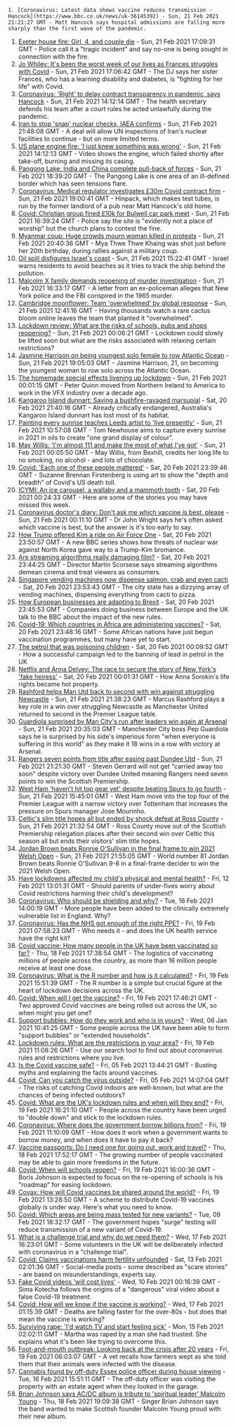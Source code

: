 
    1. [Coronavirus: Latest data shows vaccine reduces transmission - Hancock](https://www.bbc.co.uk/news/uk-56145392) - Sun, 21 Feb 2021 21:21:27 GMT - Matt Hancock says hospital admissions are falling more sharply than the first wave of the pandemic.
1. [Exeter house fire: Girl, 4, and couple die](https://www.bbc.co.uk/news/uk-england-devon-56145465) - Sun, 21 Feb 2021 17:09:31 GMT - Police call it a "tragic incident" and say no-one is being sought in connection with the fire.
1. [Jo Whiley: It's been the worst week of our lives as Frances struggles with Covid](https://www.bbc.co.uk/news/uk-56139393) - Sun, 21 Feb 2021 17:06:42 GMT - The DJ says her sister Frances, who has a learning disability and diabetes, is "fighting for her life" with Covid.
1. [Coronavirus: 'Right' to delay contract transparency in pandemic, says Hancock](https://www.bbc.co.uk/news/uk-politics-56145490) - Sun, 21 Feb 2021 14:12:14 GMT - The health secretary defends his team after a court rules he acted unlawfully during the pandemic.
1. [Iran to stop 'snap' nuclear checks, IAEA confirms](https://www.bbc.co.uk/news/world-middle-east-56030497) - Sun, 21 Feb 2021 21:48:08 GMT - A deal will allow UN inspections of Iran's nuclear facilities to continue - but on more limited terms.
1. [US plane engine fire: 'I just knew something was wrong'](https://www.bbc.co.uk/news/world-us-canada-56147544) - Sun, 21 Feb 2021 14:12:13 GMT - Video shows the engine, which failed shortly after take-off, burning and missing its casing.
1. [Pangong Lake: India and China complete pull-back of forces](https://www.bbc.co.uk/news/world-asia-56147309) - Sun, 21 Feb 2021 18:39:20 GMT - The Pangong Lake is one area of an ill-defined border which has seen tensions flare.
1. [Coronavirus: Medical regulator investigates £30m Covid contract firm](https://www.bbc.co.uk/news/uk-politics-56145492) - Sun, 21 Feb 2021 19:00:41 GMT - Hinpack, which makes test tubes, is run by the former landlord of a pub near Matt Hancock's old home.
1. [Covid: Christian group fined £10k for Bulwell car park meet](https://www.bbc.co.uk/news/uk-england-nottinghamshire-56139051) - Sun, 21 Feb 2021 16:39:24 GMT - Police say the site is "evidently not a place of worship" but the church plans to contest the fine.
1. [Myanmar coup: Huge crowds mourn woman killed in protests](https://www.bbc.co.uk/news/world-asia-56144904) - Sun, 21 Feb 2021 20:40:36 GMT - Mya Thwe Thwe Khaing was shot just before her 20th birthday, during rallies against a military coup.
1. [Oil spill disfigures Israel's coast](https://www.bbc.co.uk/news/world-middle-east-56147305) - Sun, 21 Feb 2021 15:22:41 GMT - Israel warns residents to avoid beaches as it tries to track the ship behind the pollution.
1. [Malcolm X family demands reopening of murder investigation](https://www.bbc.co.uk/news/world-us-canada-56147505) - Sun, 21 Feb 2021 16:33:17 GMT - A letter from an ex-policeman alleges that New York police and the FBI conspired in the 1965 murder.
1. [Cambridge moonflower: Team 'overwhelmed' by global response](https://www.bbc.co.uk/news/uk-england-cambridgeshire-56145358) - Sun, 21 Feb 2021 12:41:16 GMT - Having thousands watch a rare cactus bloom online leaves the team that planted it "overwhelmed".
1. [Lockdown review: What are the risks of schools, pubs and shops reopening?](https://www.bbc.co.uk/news/56102610) - Sun, 21 Feb 2021 00:06:21 GMT - Lockdown could slowly be lifted soon but what are the risks associated with relaxing certain restrictions?
1. [Jasmine Harrison on being youngest solo female to row Atlantic Ocean](https://www.bbc.co.uk/news/uk-56145957) - Sun, 21 Feb 2021 19:05:03 GMT - Jasmine Harrison, 21, on becoming the youngest woman to row solo across the Atlantic Ocean.
1. [The homemade special effects livening up lockdown](https://www.bbc.co.uk/news/uk-northern-ireland-56119823) - Sun, 21 Feb 2021 00:01:15 GMT - Peter Quinn moved from Northern Ireland to America to work in the VFX industry over a decade ago.
1. [Kangaroo Island dunnart: Saving a bushfire-ravaged marsupial](https://www.bbc.co.uk/news/world-australia-56107868) - Sat, 20 Feb 2021 21:40:16 GMT - Already critically endangered, Australia's Kangaroo Island dunnart has lost most of its habitat.
1. [Painting every sunrise teaches Leeds artist to 'live presently'](https://www.bbc.co.uk/news/uk-england-leeds-56145432) - Sun, 21 Feb 2021 10:57:08 GMT - Tom Newhouse aims to capture every sunrise in 2021 in oils to create "one grand display of colour".
1. [May Willis: 'I'm almost 111 and make the most of what I've got'](https://www.bbc.co.uk/news/uk-england-sussex-56085858) - Sun, 21 Feb 2021 00:05:50 GMT - May Willis, from Bexhill, credits her long life to no smoking, no alcohol - and lots of chocolate.
1. [Covid: 'Each one of these people mattered'](https://www.bbc.co.uk/news/world-us-canada-56118935) - Sat, 20 Feb 2021 23:39:46 GMT - Suzanne Brennan Firstenberg is using art to show the "depth and breadth" of Covid's US death toll.
1. [ICYMI: An ice carousel, a wallaby and a mammoth tooth](https://www.bbc.co.uk/news/world-56120922) - Sat, 20 Feb 2021 00:24:33 GMT - Here are some of the stories you may have missed this week.
1. [Coronavirus doctor's diary: Don't ask me which vaccine is best, please](https://www.bbc.co.uk/news/health-56132291) - Sun, 21 Feb 2021 00:11:10 GMT - Dr John Wright says he's often asked which vaccine is best, but the answer is it's too early to say.
1. [How Trump offered Kim a ride on Air Force One](https://www.bbc.co.uk/news/world-us-canada-56118936) - Sat, 20 Feb 2021 23:50:57 GMT - A new BBC series shows how threats of nuclear war against North Korea gave way to a Trump-Kim bromance.
1. [Are streaming algorithms really damaging film?](https://www.bbc.co.uk/news/entertainment-arts-56085924) - Sat, 20 Feb 2021 23:44:25 GMT - Director Martin Scorsese says streaming algorithms demean cinema and treat viewers as consumers.
1. [Singapore vending machines now dispense salmon, crab and even cacti](https://www.bbc.co.uk/news/business-56066064) - Sat, 20 Feb 2021 23:53:43 GMT - The city state has a dizzying array of vending machines, dispensing everything from cacti to pizza.
1. [How European businesses are adapting to Brexit](https://www.bbc.co.uk/news/world-europe-55986606) - Sat, 20 Feb 2021 23:45:53 GMT - Companies doing business between Europe and the UK talk to the BBC about the impact of the new rules.
1. [Covid-19: Which countries in Africa are administering vaccines?](https://www.bbc.co.uk/news/56100076) - Sat, 20 Feb 2021 23:48:16 GMT - Some African nations have just begun vaccination programmes, but many have yet to start.
1. [The petrol that was poisoning children](https://www.bbc.co.uk/news/stories-56114967) - Sat, 20 Feb 2021 00:09:52 GMT - How a successful campaign led to the banning of lead in petrol in the UK
1. [Netflix and Anna Delvey: The race to secure the story of New York's 'fake heiress'](https://www.bbc.co.uk/news/world-us-canada-56113478) - Sat, 20 Feb 2021 00:01:31 GMT - How Anna Sorokin's life rights became hot property.
1. [Rashford helps Man Utd back to second with win against struggling Newcastle](https://www.bbc.co.uk/sport/football/56033730) - Sun, 21 Feb 2021 21:38:23 GMT - Marcus Rashford plays a key role in a win over struggling Newcastle as Manchester United returned to second in the Premier League table.
1. [Guardiola surprised by Man City's run after leaders win again at Arsenal](https://www.bbc.co.uk/sport/football/56033713) - Sun, 21 Feb 2021 20:35:03 GMT - Manchester City boss Pep Guardiola says he is surprised by his side's imperious form "when everyone is suffering in this world" as they make it 18 wins in a row with victory at Arsenal.
1. [Rangers seven points from title after easing past Dundee Utd](https://www.bbc.co.uk/sport/football/56054640) - Sun, 21 Feb 2021 21:21:30 GMT - Steven Gerrard will not get "carried away too soon" despite victory over Dundee United meaning Rangers need seven points to win the Scottish Premiership.
1. [West Ham 'haven't hit top gear yet' despite beating Spurs to go fourth](https://www.bbc.co.uk/sport/football/56033699) - Sun, 21 Feb 2021 15:45:01 GMT - West Ham move into the top four of the Premier League with a narrow victory over Tottenham that increases the pressure on Spurs manager Jose Mourinho.
1. [Celtic's slim title hopes all but ended by shock defeat at Ross County](https://www.bbc.co.uk/sport/football/56054647) - Sun, 21 Feb 2021 21:32:54 GMT - Ross County move out of the Scottish Premiership relegation places after their second win over Celtic this season all but ends their visitors' slim title hopes.
1. [Jordan Brown beats Ronnie O'Sullivan in the final frame to win 2021 Welsh Open](https://www.bbc.co.uk/sport/snooker/56142654) - Sun, 21 Feb 2021 21:55:05 GMT - World number 81 Jordan Brown beats Ronnie O'Sullivan 9-8 in a final-frame decider to win the 2021 Welsh Open.
1. [Have lockdowns affected my child's physical and mental health?](https://www.bbc.co.uk/news/explainers-55936928) - Fri, 12 Feb 2021 13:01:31 GMT - Should parents of under-fives worry about Covid restrictions harming their child's development?
1. [Coronavirus: Who should be shielding and why?](https://www.bbc.co.uk/news/health-51997151) - Tue, 16 Feb 2021 14:00:19 GMT - More people have been added to the clinically extremely vulnerable list in England. Why?
1. [Coronavirus: Has the NHS got enough of the right PPE?](https://www.bbc.co.uk/news/health-52254745) - Fri, 19 Feb 2021 07:58:23 GMT - Who needs it - and does the UK health service have the right kit?
1. [Covid vaccine: How many people in the UK have been vaccinated so far?](https://www.bbc.co.uk/news/health-55274833) - Thu, 18 Feb 2021 17:38:54 GMT - The logistics of vaccinating millions of people across the country, as more than 16 million people receive at least one dose.
1. [Coronavirus: What is the R number and how is it calculated?](https://www.bbc.co.uk/news/health-52473523) - Fri, 19 Feb 2021 15:51:39 GMT - The R number is a simple but crucial figure at the heart of lockdown decisions across the UK.
1. [Covid: When will I get the vaccine?](https://www.bbc.co.uk/news/health-55045639) - Fri, 19 Feb 2021 17:46:21 GMT - Two approved Covid vaccines are being rolled out across the UK, so when might you get one?
1. [Support bubbles: How do they work and who is in yours?](https://www.bbc.co.uk/news/health-52637354) - Wed, 06 Jan 2021 10:41:25 GMT - Some people across the UK have been able to form "support bubbles" or "extended households".
1. [Lockdown rules: What are the restrictions in your area?](https://www.bbc.co.uk/news/uk-54373904) - Fri, 19 Feb 2021 11:08:26 GMT - Use our search tool to find out about coronavirus rules and restrictions where you live.
1. [Is the Covid vaccine safe?](https://www.bbc.co.uk/news/health-55056016) - Fri, 05 Feb 2021 13:44:21 GMT - Busting myths and explaining the facts around vaccines.
1. [Covid: Can you catch the virus outside?](https://www.bbc.co.uk/news/explainers-55680305) - Fri, 05 Feb 2021 14:07:04 GMT - The risks of catching Covid indoors are well-known, but what are the chances of being infected outdoors?
1. [Covid: What are the UK's lockdown rules and when will they end?](https://www.bbc.co.uk/news/explainers-52530518) - Fri, 19 Feb 2021 16:21:10 GMT - People across the country have been urged to "double down" and stick to the lockdown rules.
1. [Coronavirus: Where does the government borrow billions from?](https://www.bbc.co.uk/news/business-50504151) - Fri, 19 Feb 2021 11:10:09 GMT - How does it work when a government wants to borrow money, and when does it have to pay it back?
1. [Vaccine passports: Do I need one for going out, work and travel?](https://www.bbc.co.uk/news/explainers-55718553) - Thu, 18 Feb 2021 17:52:17 GMT - The growing number of people vaccinated may be able to gain more freedoms in the future.
1. [Covid: When will schools reopen?](https://www.bbc.co.uk/news/education-51643556) - Fri, 19 Feb 2021 16:00:36 GMT - Boris Johnson is expected to focus on the re-opening of schools is his "roadmap" for easing lockdown.
1. [Covax: How will Covid vaccines be shared around the world?](https://www.bbc.co.uk/news/world-55795297) - Fri, 19 Feb 2021 13:28:50 GMT - A scheme to distribute Covid-19 vaccines globally is under way. Here's what you need to know.
1. [Covid: Which areas are being mass tested for new variants?](https://www.bbc.co.uk/news/explainers-54872039) - Tue, 09 Feb 2021 18:32:17 GMT - The government hopes "surge" testing will reduce transmission of a new variant of Covid-19.
1. [What is a challenge trial and why do we need them?](https://www.bbc.co.uk/news/health-56098344) - Wed, 17 Feb 2021 16:23:01 GMT - Some volunteers in the UK will be deliberately infected with coronavirus in a "challenge trial".
1. [Covid: Claims vaccinations harm fertility unfounded](https://www.bbc.co.uk/news/health-56012529) - Sat, 13 Feb 2021 02:01:36 GMT - Social-media posts - some described as "scare stories" - are based on misunderstandings, experts say.
1. [Fake Covid videos 'will cost lives'](https://www.bbc.co.uk/news/health-55994597) - Wed, 10 Feb 2021 00:16:39 GMT - Sima Kotecha follows the origins of a "dangerous" viral video about a false Covid-19 treatment.
1. [Covid: How will we know if the vaccine is working?](https://www.bbc.co.uk/news/health-56072684) - Wed, 17 Feb 2021 01:15:39 GMT - Deaths are falling faster for the over-80s - but does that mean the vaccine is working?
1. [Surviving rape: 'I'd watch TV and start feeling sick'](https://www.bbc.co.uk/news/uk-england-london-52789264) - Mon, 15 Feb 2021 02:02:11 GMT - Martha was raped by a man she had trusted. She explains what it's been like trying to overcome this.
1. [Foot-and-mouth outbreak: Looking back at the crisis after 20 years](https://www.bbc.co.uk/news/uk-wales-56115200) - Fri, 19 Feb 2021 06:03:07 GMT - A vet recalls how farmers wept as she told them that their animals were infected with the disease.
1. [Cannabis found by off-duty Essex police officer during house viewing](https://www.bbc.co.uk/news/uk-england-essex-56082500) - Tue, 16 Feb 2021 15:51:11 GMT - The off-duty officer was visiting the property with an estate agent when they looked in the garage.
1. [Brian Johnson says AC/DC album is tribute to 'spiritual leader' Malcolm Young](https://www.bbc.co.uk/news/uk-scotland-56116291) - Thu, 18 Feb 2021 19:09:38 GMT - Singer Brian Johnson says the band wanted to make Scottish founder Malcolm Young proud with their new album.

